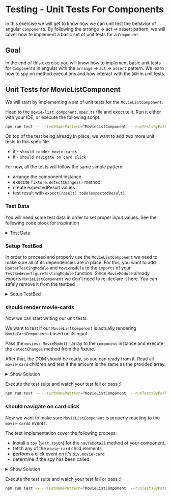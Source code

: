 # Testing - Unit Tests For Components

In this exercise we will get to know how we can unit test the behavior of angular `Component`s.
By following the arrange => act => assert pattern, we will cover how to implement a basic set of unit tests for a `Component`.

## Goal

In the end of this exercise you will know how to implement basic unit tests for `Component`s in angular with the
`arrange` => `act` => `assert` pattern. We learn how to spy on method executions and how interact with the `DOM` in
unit tests.

## Unit Tests for MovieListComponent 

We will start by implementing a set of unit tests for the `MovieListComponent`.

Head to the `movie-list.component.spec.ts` file and execute it.
Run it either with your IDE, or execute the following script:

```bash
npm run test -- --testNamePattern=^MovieListComponent  --runTestsByPath ./src/app/movie/movie-list/movie-list.component.spec.ts
```

On top of the test being already in place, we want to add two more unit tests to this spec file.

* it - `should render movie-cards`
* it - `should navigate on card click`

For now, all the tests will follow the same simple pattern:

* arrange the component instance
* execute `fixture.detectChanges()` method
* create expectedResult values
* test result with `expect(result).toBe(expectedResult)`

### Test Data

You will need some test data in order to set proper input values. See the following code block for inspiration

<details>
    <summary>Test Data</summary>

```ts
// movie-list.component.spec.ts
const movies: MovieModel[] = [
    {
        id: '414906',
        poster_path: '/74xTEgt7R36Fpooo50r9T25onhq.jpg',
        title: 'The Batman',
        vote_average: 7.9,
    },
    {
        id: '606402',
        poster_path: '/7MDgiFOPUCeG74nQsMKJuzTJrtc.jpg',
        title: 'Yaksha: Ruthless Operations',
        vote_average: 6.2,
    },
    {
        id: '799876',
        poster_path: '/lZa5EB6PVJBT5mxhgZS5ftqdAm6.jpg',
        title: 'The Outfit',
        vote_average: 7.1,
    },
    {
        id: '568124',
        poster_path: '/4j0PNHkMr5ax3IA8tjtxcmPU3QT.jpg',
        title: 'Encanto',
        vote_average: 7.7,
    },
    {
        id: '823625',
        poster_path: '/bv9dy8mnwftdY2j6gG39gCfSFpV.jpg',
        title: 'Blacklight',
        vote_average: 6.1,
    },
    {
        id: '696806',
        poster_path: '/wFjboE0aFZNbVOF05fzrka9Fqyx.jpg',
        title: 'The Adam Project',
        vote_average: 7,
    },
];
```

</details>

### Setup TestBed

In order to proceed and properly use the `MovieListComponent` we need to make sure all of its dependencies are in place.
For this, you want to add `RouterTestingModule` and `MovieModule` to the `imports` of your `TestBed#configureTestingModule` 
function. Since `MovieModule` already exports `MovieListComponent` we don't need to re-declare it here. You can safely remove it from the testbed

<details>
    <summary>Setup TestBed</summary>

```ts
// movie-list.component.spec.ts

beforeEach(async () => {
    await TestBed.configureTestingModule({
        imports: [RouterTestingModule, MovieModule],
        declarations: [],
    }).compileComponents();
});

```

</details>

### should render movie-cards

Now we can start writing our unit tests.

We want to test if our `MovieListComponent` is actually rendering `MovieCardComponent`s based on its input. 

Pass the `movies: MovieModel[]` array to the `component` instance and execute the `detectChanges` method from the fixture.

After that, the DOM should be ready, so you can ready from it. Read all `movie-card` children and test if the amount
is the same as the provided array.

<details>
    <summary>Show Solution</summary>

```ts
// movie-list.component.spec.ts

it('should render movie-cards', () => {
    // arrange
    component.movies = movies;
    fixture.detectChanges();
    const movieChildren = Array.from(
        fixture.nativeElement.querySelectorAll('movie-card')
    );
    
    // act
    // no action required, the framework does it's work
    
    // assert
    expect(movieChildren.length).toEqual(movies.length);
});
```
</details>

Execute the test suite and watch your test fail or pass :)

```bash
npm run test -- --testNamePattern=^MovieListComponent  --runTestsByPath ./src/app/movie/movie-list/movie-list.component.spec.ts
```

### should navigate on card click

Now we want to make sure `MovieListComponent` is properly reacting to the `movie-card`s events.

The test implementation cover the following process:

* Install a `spy` (`jest.spyOn`) for the `navToDetail` method of your component.
* fetch any of the `movie-card` child elements
* perform a click event on it's `div.movie-card`
* determine if the spy has been called


<details>
    <summary>Show Solution</summary>

```ts
// movie-list.component.spec.ts

it('should navigate on card click', () => {
    // arrange
    component.movies = movies;
    const navigateSpy = jest.spyOn(component, 'navToDetail');
    fixture.detectChanges();
    const movieChild: HTMLElement = fixture.nativeElement.querySelector(
        'movie-card .movie-card'
    ) as HTMLElement;
    
    // act
    movieChild.click();
    
    // assert
    expect(navigateSpy).toHaveBeenCalledTimes(1);
});
```
</details>

Execute the test suite and watch your test fail or pass :)

```bash
npm run test -- --testNamePattern=^MovieListComponent  --runTestsByPath ./src/app/movie/movie-list/movie-list.component.spec.ts
```

